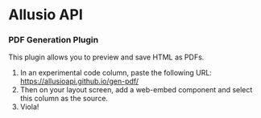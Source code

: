 # Allusio API
### PDF Generation Plugin

This plugin allows you to preview and save HTML as PDFs. 

1. In an experimental code column, paste the following URL: https://allusioapi.github.io/gen-pdf/
2. Then on your layout screen, add a web-embed component and select this column as the source.
3. Viola!
